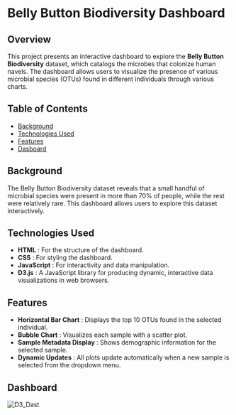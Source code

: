 
# Belly Button Biodiversity Dashboard

## Overview

This project presents an interactive dashboard to explore the **Belly Button Biodiversity** dataset, which catalogs the microbes that colonize human navels. The dashboard allows users to visualize the presence of various microbial species (OTUs) found in different individuals through various charts.

## Table of Contents

* [Background](#background)
* [Technologies Used](#technologies-used)
* [Features](#features)
* [Dasboard](#dashboard)

## Background

The Belly Button Biodiversity dataset reveals that a small handful of microbial species were present in more than 70% of people, while the rest were relatively rare. This dashboard allows users to explore this dataset interactively.

## Technologies Used

* **HTML** : For the structure of the dashboard.
* **CSS** : For styling the dashboard.
* **JavaScript** : For interactivity and data manipulation.
* **D3.js** : A JavaScript library for producing dynamic, interactive data visualizations in web browsers.

## Features

* **Horizontal Bar Chart** : Displays the top 10 OTUs found in the selected individual.
* **Bubble Chart** : Visualizes each sample with a scatter plot.
* **Sample Metadata Display** : Shows demographic information for the selected sample.
* **Dynamic Updates** : All plots update automatically when a new sample is selected from the dropdown menu.

## Dashboard
![D3_Dast](../module14-dashboard.png)